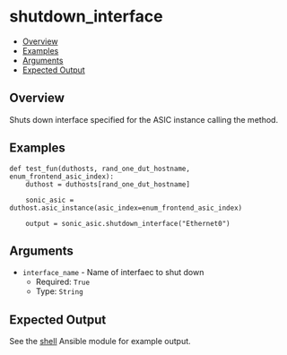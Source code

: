 # shutdown_interface

- [Overview](#overview)
- [Examples](#examples)
- [Arguments](#arguments)
- [Expected Output](#expected-output)

## Overview
Shuts down interface specified for the ASIC instance calling the method.

## Examples
```
def test_fun(duthosts, rand_one_dut_hostname, enum_frontend_asic_index):
    duthost = duthosts[rand_one_dut_hostname]

    sonic_asic = duthost.asic_instance(asic_index=enum_frontend_asic_index)

    output = sonic_asic.shutdown_interface("Ethernet0")
```

## Arguments
- `interface_name` - Name of interfaec to shut down
    - Required: `True`
    - Type: `String`

## Expected Output
See the [shell](../ansible_methods/shell.md#expected-output) Ansible module for example output.